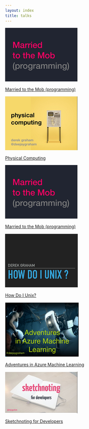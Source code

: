 ```yaml
---
layout: index
title: talks
---
```


<div class="tile is-ancestor">
	<div class="tile is-parent">
		<div class="tile is-child box">
			<a href="https://www.slideshare.net/deejaygraham/married-to-the-mob-programming-134117887" target="_blank">
				<p><img src="/img/posts/talks/married-to-the-mob-programming.png" /></p>
				<p>Married to the Mob (programming)</p>
			</a>		
		</div>
	</div>
	<div class="tile is-parent">
		<div class="tile is-child box">
			<a href="https://www.slideshare.net/deejaygraham/physical-computing-91152232" target="_blank">
				<p><img src="/img/posts/talks/physical-computing.png" /></p>
				<p>Physical Computing</p>
			</a>		
		</div>
	</div>
	<div class="tile is-parent">
		<div class="tile is-child box">
			<a href="https://www.slideshare.net/deejaygraham/married-to-the-mob-programming" target="_blank">
				<p><img src="/img/posts/talks/married-to-the-mob-programming.png" /></p>
				<p>Married to the Mob (programming)</p>
			</a>		
		</div>
	</div>
	<div class="tile is-parent">
		<div class="tile is-child box">
			<a href="https://www.slideshare.net/deejaygraham/how-do-i-unix" target="_blank">
				<p><img src="/img/posts/talks/how-do-i-unix.png" /></p>
				<p>How Do I Unix?</p>
			</a>		
		</div>
	</div>
	<div class="tile is-parent">
		<div class="tile is-child box">
			<a href="https://www.slideshare.net/deejaygraham/adventures-in-azure-machine-learning-from-ne-bytes" target="_blank">
				<p><img src="/img/posts/talks/adventures-in-azure-machine-learning.png" /></p>
				<p>Adventures in Azure Machine Learning</p>
			</a>		
		</div>
	</div>
	<div class="tile is-parent">
		<div class="tile is-child box">
			<a href="https://www.slideshare.net/deejaygraham/sketchnoting-for-developers-at-ddd-north-2015" target="_blank">
				<p><img src="/img/posts/talks/sketchnoting-for-developers.png" /></p>
				<p>Sketchnoting for Developers</p>
			</a>		
		</div>
	</div>
</div>

